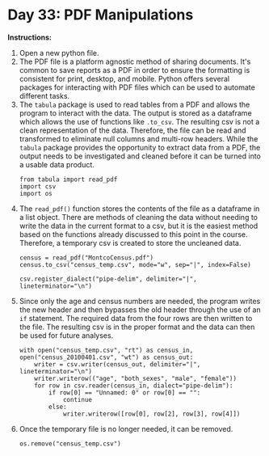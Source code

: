 
# Day 33: PDF Manipulations

**Instructions:** 
1. Open a new python file.
2. The PDF file is a platform agnostic method of sharing documents. It's common to save reports as a PDF in order to ensure the formatting is consistent for print, desktop, and mobile. Python offers several packages for interacting with PDF files which can be used to automate different tasks.
3. The `tabula` package is used to read tables from a PDF and allows the program to interact with the data. The output is stored as a dataframe which allows the use of functions like `.to_csv`. The resulting csv is not a clean representation of the data. Therefore, the file can be read and transformed to eliminate null columns and multi-row headers. While the `tabula` package provides the opportunity to extract data from a PDF, the output needs to be investigated and cleaned before it can be turned into a usable data product.
    ```
    from tabula import read_pdf
    import csv
    import os
    ```
4. The `read_pdf()` function stores the contents of the file as a dataframe in a list object. There are methods of cleaning the data without needing to write the data in the current format to a csv, but it is the easiest method based on the functions already discussed to this point in the course. Therefore, a temporary csv is created to store the uncleaned data.
    ```
    census = read_pdf("MontcoCensus.pdf")
    census.to_csv("census_temp.csv", mode="w", sep="|", index=False)

    csv.register_dialect("pipe-delim", delimiter="|", lineterminator="\n")
    ```
5. Since only the age and census numbers are needed, the program writes the new header and then bypasses the old header through the use of an `if` statement. The required data from the four rows are then written to the file. The resulting csv is in the proper format and the data can then be used for future analyses.
    ```
    with open("census_temp.csv", "rt") as census_in, open("census_20100401.csv", "wt") as census_out:
        writer = csv.writer(census_out, delimiter="|", lineterminator="\n")
        writer.writerow(("age", "both_sexes", "male", "female"))
        for row in csv.reader(census_in, dialect="pipe-delim"):
            if row[0] == "Unnamed: 0" or row[0] == "":
                continue
            else:
                writer.writerow([row[0], row[2], row[3], row[4]])
    ```
6. Once the temporary file is no longer needed, it can be removed.
    ```
    os.remove("census_temp.csv")
    ```